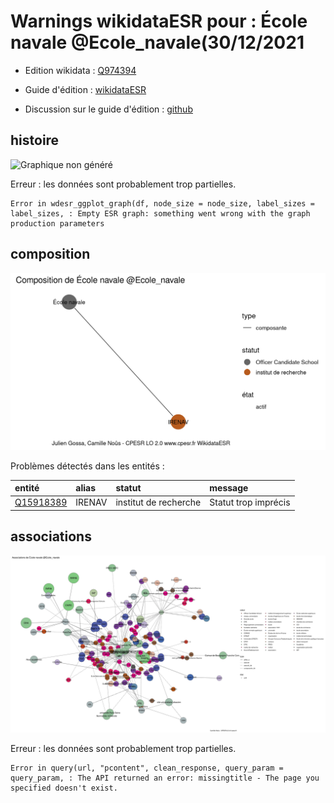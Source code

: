 Warnings wikidataESR pour : École navale @Ecole_navale(30/12/2021
================

- Edition wikidata : [Q974394](https://www.wikidata.org/wiki/Q974394)
- Guide d'édition : [wikidataESR](https://github.com/cpesr/wikidataESR/)

- Discussion sur le guide d'édition : [github](https://github.com/cpesr/wikidataESR/issues)



## histoire 

![Graphique non généré](Q974394-histoire.png) 

 


Erreur : les données sont probablement trop partielles.
```
Error in wdesr_ggplot_graph(df, node_size = node_size, label_sizes = label_sizes, : Empty ESR graph: something went wrong with the graph production parameters

``` 



## composition 

![Graphique non généré](Q974394-composition.png) 

Problèmes détectés dans les entités :

|entité                                               |alias  |statut                |message              |
|:----------------------------------------------------|:------|:---------------------|:--------------------|
|[Q15918389](https://www.wikidata.org/wiki/Q15918389) |IRENAV |institut de recherche |Statut trop imprécis |

 



## associations 

![Graphique non généré](Q974394-associations.png) 


Erreur : les données sont probablement trop partielles.
```
Error in query(url, "pcontent", clean_response, query_param = query_param, : The API returned an error: missingtitle - The page you specified doesn't exist.

``` 

